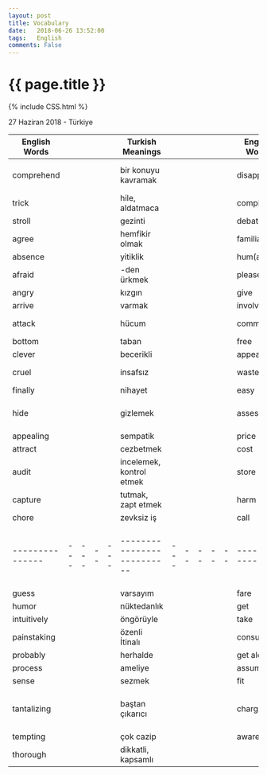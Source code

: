 ```yaml
---
layout: post
title: Vocabulary
date:   2018-06-26 13:52:00
tags:   English
comments: False
---
```


{{ page.title }}
================
{% include CSS.html %}

<p class="meta">27 Haziran 2018 - Türkiye</p>


| English Words |   |   |  |   | Turkish Meanings         |   |  |  |  |  | English Words |   |   |  |   | Turkish Meanings         |
|---------------|---|---|--|---|--------------------------|---|--|--|--|--|---------------|---|---|--|---|--------------------------|
| comprehend    |   |   |  |   | bir konuyu kavramak      |   |  |  |  |  | disappoint    |   |   |  |   | hayal kırıklığı yaşatmak |
| trick         |   |   |  |   | hile, aldatmaca          |   |  |  |  |  | complaint     |   |   |  |   | yakınma                  |
| stroll        |   |   |  |   | gezinti                  |   |  |  |  |  | debate        |   |   |  |   | münazara                 |
| agree         |   |   |  |   | hemfikir olmak           |   |  |  |  |  | familiar      |   |   |  |   | alışıldık                |
| absence       |   |   |  |   | yitiklik                 |   |  |  |  |  | hum(along)    |   |   |  |   | mırıldanmak              |
| afraid        |   |   |  |   | -den ürkmek              |   |  |  |  |  | please        |   |   |  |   | hoşnut etmek             |
| angry         |   |   |  |   | kızgın                   |   |  |  |  |  | give          |   |   |  |   | bahşetmek                |
| arrive        |   |   |  |   | varmak                   |   |  |  |  |  | involve       |   |   |  |   | yol açmak                |
| attack        |   |   |  |   | hücum                    |   |  |  |  |  | common        |   |   |  |   | müşterek umumi           |
| bottom        |   |   |  |   | taban                    |   |  |  |  |  | free          |   |   |  |   | muaf                     |
| clever        |   |   |  |   | becerikli                |   |  |  |  |  | appealing     |   |   |  |   | sempatik                 |
| cruel         |   |   |  |   | insafsız                 |   |  |  |  |  | waste         |   |   |  |   | heba etmek, atık         |
| finally       |   |   |  |   | nihayet                  |   |  |  |  |  | easy          |   |   |  |   | doğal                    |
| hide          |   |   |  |   | gizlemek                 |   |  |  |  |  | assess        |   |   |  |   | kıymet takdir etmek      |
| appealing     |   |   |  |   | sempatik                 |   |  |  |  |  | price         |   |   |  |   | bedel, eder              |
| attract       |   |   |  |   | cezbetmek                |   |  |  |  |  | cost          |   |   |  |   | mal olmak                |
| audit         |   |   |  |   | incelemek, kontrol etmek |   |  |  |  |  | store         |   |   |  |   | saklama                  |
| capture       |   |   |  |   | tutmak, zapt etmek       |   |  |  |  |  | harm          |   |   |  |   | zararı dokunmak          |
| chore         |   |   |  |   | zevksiz iş               |   |  |  |  |  | call          |   |   |  |   | haykırmak                |
|---------------|---|---|--|---|--------------------------|---|--|--|--|--|---------------|---|---|--|---|-----------------------------------------| 
| guess         |   |   |  |   | varsayım                 |   |  |  |  |  | fare          |   |   |  |   | tarife                                  | 
| humor         |   |   |  |   | nüktedanlık              |   |  |  |  |  | get           |   |   |  |   | çekip almak                             | 
| intuitively   |   |   |  |   | öngörüyle                |   |  |  |  |  | take          |   |   |  |   | eline almak                             | 
| painstaking   |   |   |  |   | özenli İtinalı           |   |  |  |  |  | consume       |   |   |  |   | yiyip bitirmek                          | 
| probably      |   |   |  |   | herhalde                 |   |  |  |  |  | get along     |   |   |  |   | uyuşmak                                 | 
| process       |   |   |  |   | ameliye                  |   |  |  |  |  | assume        |   |   |  |   | yakıştırmak                             | 
| sense         |   |   |  |   | sezmek                   |   |  |  |  |  | fit           |   |   |  |   | çelişmemek                              | 
| tantalizing   |   |   |  |   | baştan çıkarıcı          |   |  |  |  |  | charge        |   |   |  |   | geçirmek (bir masrafı birinin hesabına) | 
| tempting      |   |   |  |   | çok cazip                |   |  |  |  |  | aware         |   |   |  |   | bilinçli                                | 
| thorough      |   |   |  |   | dikkatli, kapsamlı       |   |  |  |  |  |               |   |   |  |   |                                         | 


~~~
~~~

